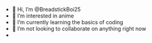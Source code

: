- 👋 Hi, I’m @BreadstickBoi25
- 👀 I’m interested in anime
- 🌱 I’m currently learning the basics of coding
- 💞️ I’m not looking to collaborate on anything right now
- 
<!---
BreadstickBoi25/BreadstickBoi25 is a ✨ special ✨ repository because its `README.md` (this file) appears on your GitHub profile.
You can click the Preview link to take a look at your changes.
--->
